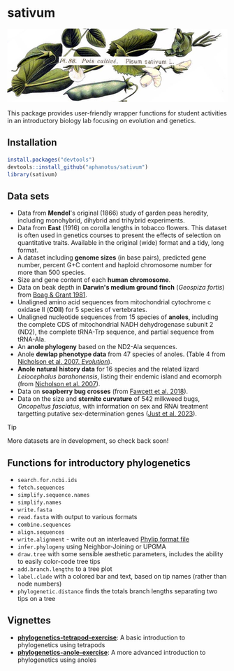 # sativum

![](Masclef_1891_Pl88_Pisum_sativum_L.jpg)

This package provides user-friendly wrapper functions for student activities in an introductory biology lab focusing on evolution and genetics.

## Installation

```R
install.packages("devtools")
devtools::install_github("aphanotus/sativum")
library(sativum)
```

## Data sets

- Data from **Mendel**'s original (1866) study of garden peas heredity, including monohybrid, dihybrid and trihybrid experiments.
- Data from **East** (1916) on corolla lengths in tobacco flowers. This dataset is often used in genetics courses to present the effects of selection on quantitative traits. Available in the original (wide) format and a tidy, long format. 
- A dataset including **genome sizes** (in base pairs), predicted gene number, percent G+C content and  haploid chromosome number for more than 500 species.
- Size and gene content of each **human chromosome**.
- Data on beak depth in **Darwin's medium ground finch** (*Geospiza fortis*) from [Boag & Grant 1981](https://doi.org/10.1126/science.214.4516.82).
- Unaligned amino acid sequences from mitochondrial cytochrome c oxidase II (**COII**) for 5 species of vertebrates.
- Unaligned nucleotide sequences from 15 species of **anoles**, including the complete CDS of mitochondrial NADH dehydrogenase subunit 2 (ND2), the complete tRNA-Trp sequence, and partial sequence from tRNA-Ala.
- An **anole phylogeny** based on the ND2-Ala sequences.
- Anole **dewlap phenotype data** from 47 species of anoles. (Table 4 from [Nicholson et al. 2007. *Evolution*](https://www.ncbi.nlm.nih.gov/pmc/articles/PMC1803026/)).
- **Anole natural history data** for 16 species and the related lizard *Leiocephalus barahonensis*, listing their endemic island and ecomorph (from [Nicholson et al. 2007](https://www.ncbi.nlm.nih.gov/pmc/articles/PMC1803026/)).
- Data on **soapberry bug crosses** (from [Fawcett et al. 2018](https://www.nature.com/articles/s41467-018-04102-1)).
- Data on the size and **sternite curvature** of 542 milkweed bugs, *Oncopeltus fasciatus*, with information on sex and RNAi treatment targetting putative sex-determination genes ([Just et al. 2023](https://doi.org/10.1098/rspb.2022.2083)).

> [!TIP]
>
> More datasets are in development, so check back soon!

## Functions for introductory phylogenetics

- `search.for.ncbi.ids`
- `fetch.sequences` 
- `simplify.sequence.names`
- `simplify.names`
- `write.fasta`
- `read.fasta` with output to various formats
- `combine.sequences`
- `align.sequences`
- `write.alignment` - write out an interleaved [Phylip format file](https://en.wikipedia.org/wiki/PHYLIP#File_format)
- `infer.phylogeny` using Neighbor-Joining or UPGMA
- `draw.tree` with some sensible aesthetic parameters, includes the ability to easily color-code tree tips
- `add.branch.lengths` to a tree plot
- `label.clade` with a colored bar and text, based on tip names (rather than node numbers)
- `phylogenetic.distance` finds the totals branch lengths separating two tips on a tree

## Vignettes

- **[phylogenetics-tetrapod-exercise](vignettes/phylogenetics-tetrapod-exercise.pdf)**: A basic introduction to phylogenetics using tetrapods
- **[phylogenetics-anole-exercise](vignettes/phylogenetics-anole-exercise.pdf)**: A more advanced introduction to phylogenetics using anoles

